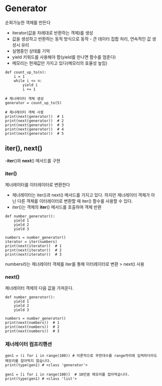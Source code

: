 # Generator
순회가능한 객체를 만든다
- iterator(값을 차례대로 반환하는 객체)를 생성
- 값을 생성하고 반환하는 동적 방식으로 동작 - 큰 데이터 집합 처리, 연속적인 값 생성시 유리
- 실행중인 상태를 기억
- yield 키워드를 사용해야 함(yield를 만나면 함수를 멈춘다)
- 메모리는 현재값만 가지고 있다(메모리의 효율성 높임)

```
def count_up_to(n):
    i = 1
    while i <= n:
        yield i
        i += 1

# 제너레이터 객체 생성
generator = count_up_to(5)

# 제너레이터 객체 사용
print(next(generator))  # 1
print(next(generator))  # 2
print(next(generator))  # 3
print(next(generator))  # 4
print(next(generator))  # 5
```

## iter(), next()
-__iter__()와 __next__() 메서드를 구현

### iter()
제너레이터를 이터레이터로 변환한다
- 제너레이터는 iter()과 next() 메서드를 가지고 있다. 하지만 제너레이터 객체가 아닌 다른 객체를 이터레이터로 변환할 때 iter() 함수를 사용할 수 있다.
- iter()는 객체의 __iter__() 메서드를 호출하여 객체 반환
```
def number_generator():
    yield 1
    yield 2
    yield 3

numbers = number_generator()
iterator = iter(numbers)
print(next(iterator))  # 1
print(next(iterator))  # 2
print(next(iterator))  # 3
```
numbers라는 제너레이터 객체를 iter를 통해 이터레이터로 변환 > next() 사용

### next()
제너레이터 객체의 다음 값을 가져온다.
```
def number_generator():
    yield 1
    yield 2
    yield 3

numbers = number_generator()
print(next(numbers))  # 1
print(next(numbers))  # 2
print(next(numbers))  # 3
```

### 제너레이터 컴프리핸션
```
gen1 = (i for i in range(100)) # 이론적으로 무한대수를 range자리에 입력하더라도 메모리를 잡아먹지 않습니다.
print(type(gen1) # <class 'generator'>
```

```
gen1 = [i for i in range(100)]  # 10만큼 메모리를 잡아먹습니다.
print(type(gen1) # <class 'list'>
```
